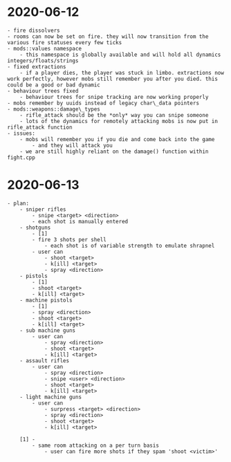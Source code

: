 # 2020-06-12 
	- fire dissolvers
	- rooms can now be set on fire. they will now transition from the various fire statuses every few ticks
	- mods::values namespace
		- this namespace is globally available and will hold all dynamics integers/floats/strings
	- fixed extractions
		- if a player dies, the player was stuck in limbo. extractions now work perfectly, however mobs still remember you after you died. this could be a good or bad dynamic
	- behaviour trees fixed
		- behaviour trees for snipe tracking are now working properly
	- mobs remember by uuids instead of legacy char\_data pointers
	- mods::weapons::damage\_types
		- rifle_attack should be the *only* way you can snipe someone
		- lots of the dynamics for remotely attacking mobs is now put in rifle_attack function
	- issues:
		- mobs will remember you if you die and come back into the game
			- and they will attack you
		- we are still highly reliant on the damage() function within fight.cpp
	
# 2020-06-13
	- plan:
		- sniper rifles
			- snipe <target> <direction>
			- each shot is manually entered
		- shotguns
			- [1]
			- fire 3 shots per shell
				- each shot is of variable strength to emulate shrapnel
			- user can
				- shoot <target>
				- k[ill] <target>
				- spray <direction>
		- pistols
			- [1]
			- shoot <target>
			- k[ill] <target>
		- machine pistols
			- [1]
			- spray <direction>
			- shoot <target>
			- k[ill] <target>
		- sub machine guns
			- user can
				- spray <direction>
				- shoot <target>
				- k[ill] <target>
		- assault rifles
			- user can
				- spray <direction>
				- snipe <user> <direction>
				- shoot <target>
				- k[ill] <target>
		- light machine guns
			- user can
				- surpress <target> <direction>
				- spray <direction>
				- shoot <target>
				- k[ill] <target>

		[1] -
			- same room attacking on a per turn basis
				- user can fire more shots if they spam 'shoot <victim>'
